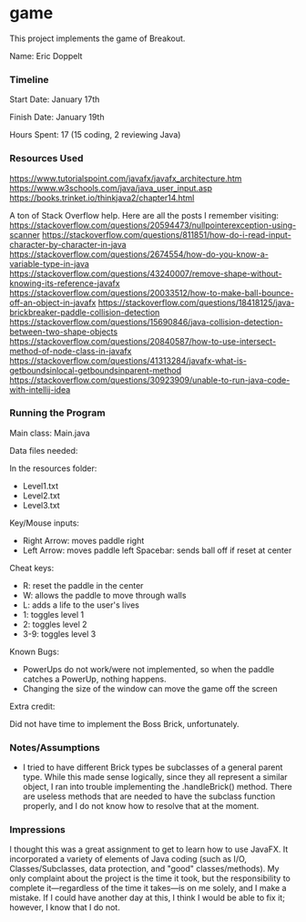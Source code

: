 game
====

This project implements the game of Breakout.

Name: Eric Doppelt

### Timeline

Start Date: January 17th

Finish Date: January 19th 

Hours Spent: 17 (15 coding, 2 reviewing Java)

### Resources Used

https://www.tutorialspoint.com/javafx/javafx_architecture.htm
https://www.w3schools.com/java/java_user_input.asp
https://books.trinket.io/thinkjava2/chapter14.html

A ton of Stack Overflow help. Here are all the posts I remember visiting:
https://stackoverflow.com/questions/20594473/nullpointerexception-using-scanner
https://stackoverflow.com/questions/811851/how-do-i-read-input-character-by-character-in-java
https://stackoverflow.com/questions/2674554/how-do-you-know-a-variable-type-in-java
https://stackoverflow.com/questions/43240007/remove-shape-without-knowing-its-reference-javafx
https://stackoverflow.com/questions/20033512/how-to-make-ball-bounce-off-an-object-in-javafx
https://stackoverflow.com/questions/18418125/java-brickbreaker-paddle-collision-detection
https://stackoverflow.com/questions/15690846/java-collision-detection-between-two-shape-objects
https://stackoverflow.com/questions/20840587/how-to-use-intersect-method-of-node-class-in-javafx
https://stackoverflow.com/questions/41313284/javafx-what-is-getboundsinlocal-getboundsinparent-method
https://stackoverflow.com/questions/30923909/unable-to-run-java-code-with-intellij-idea

### Running the Program

Main class: Main.java

Data files needed: 

In the resources folder:
- Level1.txt
- Level2.txt
- Level3.txt

Key/Mouse inputs: 
- Right Arrow: moves paddle right
- Left Arrow: moves paddle left
Spacebar: sends ball off if reset at center

Cheat keys:

- R: reset the paddle in the center
- W: allows the paddle to move through walls
- L: adds a life to the user's lives
- 1: toggles level 1
- 2: toggles level 2
- 3-9: toggles level 3

Known Bugs:
- PowerUps do not work/were not implemented, so when the paddle catches a PowerUp, nothing happens.
- Changing the size of the window can move the game off the screen

Extra credit:

Did not have time to implement the Boss Brick, unfortunately.

### Notes/Assumptions

- I tried to have different Brick types be subclasses of a general parent type. While
this made sense logically, since they all represent a similar object, I ran into trouble implementing the 
.handleBrick() method. There are useless methods that are needed to have the subclass function properly,
and I do not know how to resolve that at the moment.

### Impressions

I thought this was a great assignment to get to learn how to use JavaFX. It incorporated a variety of
elements of Java coding (such as I/O, Classes/Subclasses, data protection, and "good" classes/methods).
My only complaint about the project is the time it took, but the responsibility to complete it—regardless
of the time it takes—is on me solely, and I make a mistake. If I could have another day at this, I think
I would be able to fix it; however, I know that I do not.

